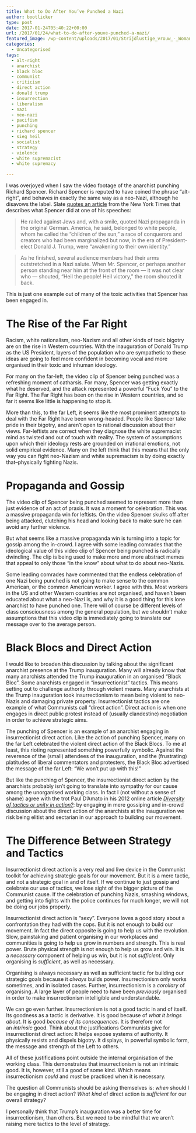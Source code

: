 ```yaml
---
title: What to Do After You’ve Punched a Nazi
author: bootlicker
type: post
date: 2017-01-24T05:40:22+00:00
url: /2017/01/24/what-to-do-after-youve-punched-a-nazi/
featured_image: /wp-content/uploads/2017/01/Strijdlustige_vrouw_-_Woman_ready_to_fight_3334194838-e1485231630938.jpg
categories:
  - Uncategorised
tags:
  - alt-right
  - anarchist
  - black bloc
  - communist
  - criticism
  - direct action
  - donald trump
  - insurrection
  - liberalism
  - nazi
  - neo-nazi
  - pacifism
  - punching
  - richard spencer
  - sieg heil
  - socialist
  - strategy
  - violence
  - white supremacist
  - white supremacy

---
```

I was overjoyed when I saw the video footage of the anarchist punching Richard Spencer. Richard Spencer is reputed to have coined the phrase &#8220;alt-right&#8221;, and behaves in exactly the same way as a neo-Nazi, although he disavows the label. Slate [quotes an article][1] from the New York Times that describes what Spencer did at one of his speeches:

<div class="text parbase text-8 section">
  <blockquote>
    <p>
      He railed against Jews and, with a smile, quoted Nazi propaganda in the original German. America, he said, belonged to white people, whom he called the “children of the sun,” a race of conquerors and creators who had been marginalized but now, in the era of President-elect Donald J. Trump, were “awakening to their own identity.”
    </p>
  </blockquote>
</div>

<div class="text parbase text-9 section">
  <blockquote>
    <p>
      As he finished, several audience members had their arms outstretched in a Nazi salute. When Mr. Spencer, or perhaps another person standing near him at the front of the room — it was not clear who — shouted, “Heil the people! Heil victory,” the room shouted it back.
    </p>
  </blockquote>
  
  <p>
    This is just one example out of many of the toxic activities that Spencer has been engaged in.
  </p>
  
  <h1>
    The Rise of the Far Right
  </h1>
  
  <p>
    Racism, white nationalism, neo-Nazism and all other kinds of toxic bigotry are on the rise in Western countries. With the inauguration of Donald Trump as the US President, layers of the population who are sympathetic to these ideas are going to feel more confident in becoming vocal and more organised in their toxic and inhuman ideology.
  </p>
  
  <p>
    For many on the far-left, the video clip of Spencer being punched was a refreshing moment of catharsis. For many, Spencer was getting exactly what he deserved, and the attack represented a powerful &#8220;Fuck You&#8221; to the Far Right. The Far Right has been on the rise in Western countries, and so far it seems like little is happening to stop it.
  </p>
  
  <p>
    More than this, to the far Left, it seems like the most prominent attempts to deal with the Far Right have been wrong-headed. People like Spencer take pride in their bigotry, and aren&#8217;t open to rational discussion about their views. Far-leftists are correct when they diagnose the white supremacist mind as twisted and out of touch with reality. The system of assumptions upon which their ideology rests are grounded on irrational emotions, not solid empirical evidence. Many on the left think that this means that the only way you can fight neo-Nazism and white supremacism is by doing exactly that&#8211;physically fighting Nazis.
  </p>
  
  <h1>
    Propaganda and Gossip
  </h1>
  
  <p>
    The video clip of Spencer being punched seemed to represent more than just evidence of an act of praxis. It was a moment for celebration. This was a massive propaganda win for leftists. On the video Spencer skulks off after being attacked, clutching his head and looking back to make sure he can avoid any further violence.
  </p>
  
  <p>
    But what seems like a massive propaganda win is turning into a topic for gossip among the in-crowd. I agree with some leading comrades that the ideological value of this video clip of Spencer being punched is radically dwindling. The clip is being used to make more and more abstract memes that appeal to only those &#8220;in the know&#8221; about what to do about neo-Nazis.
  </p>
  
  <p>
    Some leading comrades have commented that the endless celebration of one Nazi being punched is not going to make sense to the common American, or the common American worker. I agree with this. Most workers in the US and other Western countries are not organised, and haven&#8217;t been educated about what a neo-Nazi is, and why it is a good thing for this lone anarchist to have punched one. There will of course be different levels of class consciousness among the general population, but we shouldn&#8217;t make assumptions that this video clip is immediately going to translate our message over to the average person.
  </p>
  
  <h1>
    Black Blocs and Direct Action
  </h1>
  
  <p>
    I would like to broaden this discussion by talking about the significant anarchist presence at the Trump inauguration. Many will already know that many anarchists attended the Trump inauguration in an organised &#8220;Black Bloc&#8221;. Some anarchists engaged in &#8220;insurrectionist&#8221; tactics. This means setting out to challenge authority through violent means. Many anarchists at the Trump inauguration took insurrectionism to mean being violent to neo-Nazis and damaging private property. Insurrectionist tactics are one example of what Communists call &#8220;direct action&#8221;. Direct action is when one engages in direct public protest instead of (usually clandestine) negotiation in order to achieve strategic aims.
  </p>
  
  <p>
    The punching of Spencer is an example of an anarchist engaging in insurrectionist direct action. Like the action of punching Spencer, many on the far Left celebrated the violent direct action of the Black Blocs. To me at least, this rioting represented something powerfully symbolic. Against the reverence of the (small) attendees of the inauguration, and the (frustrating) platitudes of liberal commentators and protesters, the Black Bloc advertised the message of the far Left: &#8220;We won&#8217;t put up with this!&#8221;
  </p>
  
  <p>
    But like the punching of Spencer, the insurrectionist direct action by the anarchists probably isn&#8217;t going to translate into sympathy for our cause among the unorganised working class. In fact I (not without a sense of shame) agree with the trot Paul D&#8217;Amato in his 2012 online article <em><a href="https://socialistworker.org/2012/03/26/diversity-of-tactics">Diversity of tactics or unity in action?</a></em>: by engaging in mere gossiping and in-crowd discussion about the direct action of the anarchists at the inauguration we risk being elitist and sectarian in our approach to building our movement.
  </p>
  
  <h1>
    The Difference Between Strategy and Tactics
  </h1>
  
  <p>
    Insurrectionist direct action is a very real and live device in the Communist toolkit for achieving strategic goals for our movement. But it is a mere tactic, and not a strategic goal in and of itself. If we continue to just gossip and celebrate our use of tactics, we lose sight of the bigger picture of the Communist cause. If the celebration of punching Nazis, smashing windows, and getting into fights with the police continues for much longer, we will not be doing our jobs properly.
  </p>
  
  <p>
    Insurrectionist direct action is &#8220;sexy&#8221;. Everyone loves a good story about a confrontation they had with the cops. But it is not enough to build our movement. In fact the direct opposite is going to help us with the revolution. Slow, painstaking and patient organising in our workplaces and communities is going to help us grow in numbers and strength. This is real power. Brute physical strength is not enough to help us grow and win. It is a <em>necessary</em> component of helping us win, but it is not <em>sufficient</em>. Only organising is <em>sufficient</em>, as well as necessary.
  </p>
  
  <p>
    Organising is always necessary as well as sufficient tactic for building our strategic goals because it <em>always</em> builds power. Insurrectionism only works sometimes, and in isolated cases. Further, insurrectionism is a <em>corollary</em> of organising. A large layer of people need to have been <em>previously</em> organised in order to make insurrectionism intelligible and understandable.
  </p>
  
  <p>
    We can go even further. Insurrectionism is not a good tactic in and of itself. Its goodness as a tactic is derivative. It is good because of <em>what it brings about</em>. It is good <em>because of its consequences</em>. It is therefore not an <em>intrinsic </em>good. Think about the justifications Communists give for insurrectionist direct action: It helps expose systems of authority. It physically resists and dispels bigotry. It displays, in powerful symbolic form, the message and strength of the Left to others.
  </p>
  
  <p>
    All of these justifications point outside the internal organisation of the working class. This demonstrates that insurrectionism is not an intrinsic good. It is, however, still a good of some kind. Which means insurrectionism <em>could</em> and <em>must</em> be practiced when it is necessary.
  </p>
  
  <p>
    The question all Communists should be asking themselves is: <em>when</em> should I be engaging in direct action? <em>What kind</em> of direct action is <em>sufficient</em> for our overall strategy?
  </p>
  
  <p>
    I personally think that Trump&#8217;s inauguration was a better time for insurrectionism, than others. But we need to be mindful that we aren&#8217;t raising mere tactics to the level of strategy.
  </p>
</div>

 [1]: http://www.slate.com/blogs/the_slatest/2016/11/21/meet_the_neo_nazi_steve_bannon_s_site_described_as_a_leading_intellectual.html